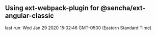 ## Using ext-webpack-plugin for @sencha/ext-angular-classic

last run: Wed Jan 29 2020 15:02:46 GMT-0500 (Eastern Standard Time)
